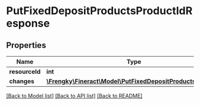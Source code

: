 # PutFixedDepositProductsProductIdResponse

## Properties
Name | Type | Description | Notes
------------ | ------------- | ------------- | -------------
**resourceId** | **int** |  | [optional] 
**changes** | [**\Frengky\Fineract\Model\PutFixedDepositProductsChanges**](PutFixedDepositProductsChanges.md) |  | [optional] 

[[Back to Model list]](../../README.md#documentation-for-models) [[Back to API list]](../../README.md#documentation-for-api-endpoints) [[Back to README]](../../README.md)

